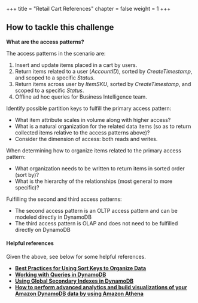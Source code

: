 +++
title = "Retail Cart References"
chapter = false
weight = 1
+++


## How to tackle this challenge

**What are the access patterns?**

The access patterns in the scenario are:

1. Insert and update items placed in a cart by users.
2. Return items related to a user (*AccountID*), sorted by *CreateTimestamp*, and scoped to a specific *Status*.
3. Return items across user by *ItemSKU*, sorted by *CreateTimestamp*, and scoped to a specific *Status*.
4. Offline ad hoc queries for Business Intelligence team.

Identify possible partition keys to fulfill the primary access pattern:

- What item attribute scales in volume along with higher access?
- What is a natural organization for the related data items (so as to return collected items relative to the access patterns above)?
- Consider the dimension of access: both reads and writes.

When determining how to organize items related to the primary access pattern:

- What organization needs to be written to return items in sorted order (sort by)?
- What is the hierarchy of the relationships (most general to more specific)?

Fulfilling the second and third access patterns:

- The second access pattern is an OLTP access pattern and can be modeled directly in DynamoDB
- The third access pattern is OLAP and does not need to be fulfilled directly on DynamoDB

#### Helpful references

Given the above, see below for some helpful references.
- **[Best Practices for Using Sort Keys to Organize Data](https://docs.aws.amazon.com/amazondynamodb/latest/developerguide/bp-sort-keys.html)**
- **[Working with Queries in DynamoDB](https://docs.aws.amazon.com/amazondynamodb/latest/developerguide/Query.html)**
- **[Using Global Secondary Indexes in DynamoDB](https://docs.aws.amazon.com/amazondynamodb/latest/developerguide/GSI.html)**
- **[How to perform advanced analytics and build visualizations of your Amazon DynamoDB data by using Amazon Athena](https://aws.amazon.com/blogs/database/how-to-perform-advanced-analytics-and-build-visualizations-of-your-amazon-dynamodb-data-by-using-amazon-athena/)**
